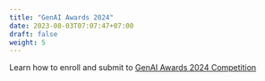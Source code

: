 ```yaml
---
title: "GenAI Awards 2024"
date: 2023-08-03T07:07:47+07:00
draft: false
weight: 5
---
```


Learn how to enroll and submit to [GenAI Awards 2024 Competition](https://www.digital-auto.org/genai-award)
